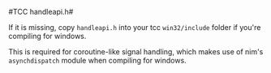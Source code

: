 #TCC handleapi.h#

If it is missing, copy `handleapi.h` into your tcc `win32/include` folder if you're compiling for windows.

This is required for coroutine-like signal handling, which makes use of nim's `asynchdispatch` module when compiling for windows.
